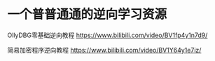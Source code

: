 # 一个普普通通的逆向学习资源
OllyDBG零基础逆向教程 https://www.bilibili.com/video/BV1fp4y1n7d9/

简易加密程序逆向教程 https://www.bilibili.com/video/BV1Y64y1e7iz/
